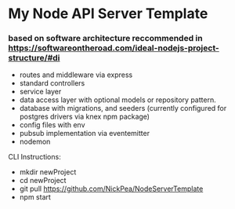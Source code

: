 # My Node API Server Template
### based on software architecture reccommended in https://softwareontheroad.com/ideal-nodejs-project-structure/#di

  - routes and middleware via express
  - standard controllers
  - service layer
  - data access layer with optional models or repository pattern.
  - database with migrations, and seeders (currently configured for postgres drivers via knex npm package)
  - config files with env
  - pubsub implementation via eventemitter
  - nodemon


CLI Instructions: 
- mkdir newProject
- cd newProject
- git pull https://github.com/NickPea/NodeServerTemplate
- npm start
